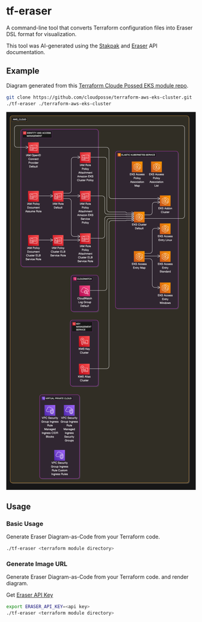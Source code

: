# tf-eraser

A command-line tool that converts Terraform configuration files into Eraser DSL format for visualization.

This tool was AI-generated using the [Stakpak](https://apiv2.stakpak.dev/docs) and [Eraser](https://docs.eraser.io/reference/getting-started) API documentation.

## Example

Diagram generated from this [Terraform Cloude Possed EKS module repo](https://github.com/cloudposse/terraform-aws-eks-cluster).

```bash
git clone https://github.com/cloudposse/terraform-aws-eks-cluster.git
./tf-eraser ./terraform-aws-eks-cluster
```

![Sample Diagram](./example-diagram.png)

## Usage

### Basic Usage

Generate Eraser Diagram-as-Code from your Terraform code.

```bash
./tf-eraser <terraform module directory>
```

### Generate Image URL

Generate Eraser Diagram-as-Code from your Terraform code. and render diagram.

Get [Eraser API Key](https://docs.eraser.io/reference/api-token)

```bash
export ERASER_API_KEY=<api key>
./tf-eraser <terraform module directory>
```
